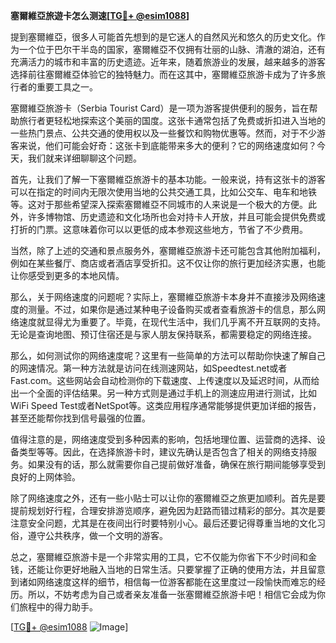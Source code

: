 **塞爾維亞旅遊卡怎么测速[[TG💪+ @esim1088](https://t.me/s/esim1088)]**

提到塞爾維亞，很多人可能首先想到的是它迷人的自然风光和悠久的历史文化。作为一个位于巴尔干半岛的国家，塞爾維亞不仅拥有壮丽的山脉、清澈的湖泊，还有充满活力的城市和丰富的历史遗迹。近年来，随着旅游业的发展，越来越多的游客选择前往塞爾維亞体验它的独特魅力。而在这其中，塞爾維亞旅游卡成为了许多旅行者的重要工具之一。

塞爾維亞旅游卡（Serbia Tourist Card）是一项为游客提供便利的服务，旨在帮助旅行者更轻松地探索这个美丽的国度。这张卡通常包括了免费或折扣进入当地的一些热门景点、公共交通的使用权以及一些餐饮和购物优惠等。然而，对于不少游客来说，他们可能会好奇：这张卡到底能带来多大的便利？它的网络速度如何？今天，我们就来详细聊聊这个问题。

首先，让我们了解一下塞爾維亞旅游卡的基本功能。一般来说，持有这张卡的游客可以在指定的时间内无限次使用当地的公共交通工具，比如公交车、电车和地铁等。这对于那些希望深入探索塞爾維亞不同城市的人来说是一个极大的方便。此外，许多博物馆、历史遗迹和文化场所也会对持卡人开放，并且可能会提供免费或打折的门票。这意味着你可以以更低的成本参观这些地方，节省了不少费用。

当然，除了上述的交通和景点服务外，塞爾維亞旅游卡还可能包含其他附加福利，例如在某些餐厅、商店或者酒店享受折扣。这不仅让你的旅行更加经济实惠，也能让你感受到更多的本地风情。

那么，关于网络速度的问题呢？实际上，塞爾維亞旅游卡本身并不直接涉及网络速度的测量。不过，如果你是通过某种电子设备购买或者查看旅游卡的信息，那么网络速度就显得尤为重要了。毕竟，在现代生活中，我们几乎离不开互联网的支持。无论是查询地图、预订住宿还是与家人朋友保持联系，都需要稳定的网络连接。

那么，如何测试你的网络速度呢？这里有一些简单的方法可以帮助你快速了解自己的网速情况。第一种方法就是访问在线测速网站，如Speedtest.net或者Fast.com。这些网站会自动检测你的下载速度、上传速度以及延迟时间，从而给出一个全面的评估结果。另一种方式则是通过手机上的测速应用进行测试，比如WiFi Speed Test或者NetSpot等。这类应用程序通常能够提供更加详细的报告，甚至还能帮你找到信号最强的位置。

值得注意的是，网络速度受到多种因素的影响，包括地理位置、运营商的选择、设备类型等等。因此，在选择旅游卡时，建议先确认是否包含了相关的网络支持服务。如果没有的话，那么就需要你自己提前做好准备，确保在旅行期间能够享受到良好的上网体验。

除了网络速度之外，还有一些小贴士可以让你的塞爾維亞之旅更加顺利。首先是要提前规划好行程，合理安排游览顺序，避免因为赶路而错过精彩的部分。其次是要注意安全问题，尤其是在夜间出行时要特别小心。最后还要记得尊重当地的文化习俗，遵守公共秩序，做一个文明的游客。

总之，塞爾維亞旅游卡是一个非常实用的工具，它不仅能为你省下不少时间和金钱，还能让你更好地融入当地的日常生活。只要掌握了正确的使用方法，并且留意到诸如网络速度这样的细节，相信每一位游客都能在这里度过一段愉快而难忘的经历。所以，不妨考虑为自己或者亲友准备一张塞爾維亞旅游卡吧！相信它会成为你们旅程中的得力助手。

[[TG💪+ @esim1088](https://t.me/s/esim1088) ![Image](https://i.postimg.cc/4NQfJmqS/Snipaste-2025-05-13-00-14-12.png)]